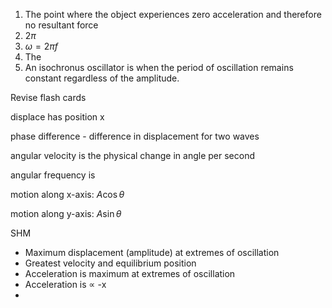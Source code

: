 1. The point where the object experiences zero acceleration and therefore no resultant force
2. $2\pi$
3. $\omega=2\pi f$
4. The 
5. An isochronus oscillator is when the period of oscillation remains constant regardless of the amplitude. 

Revise flash cards

displace has position x

phase difference - difference in displacement for two waves

angular velocity is the physical change in angle per second

angular frequency is 

motion along x-axis:
$A\cos\theta$

motion along y-axis:
$A\sin \theta$

SHM
- Maximum displacement (amplitude) at extremes of oscillation
- Greatest velocity and equilibrium position
- Acceleration is maximum at extremes of oscillation
- Acceleration is $\propto$ -x
- 